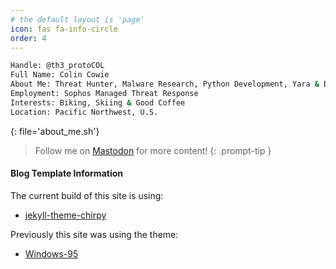 ```yaml
---
# the default layout is 'page'
icon: fas fa-info-circle
order: 4
---
```


```bash
Handle: @th3_protoCOL
Full Name: Colin Cowie
About Me: Threat Hunter, Malware Research, Python Development, Yara & Data Privacy
Employment: Sophos Managed Threat Response
Interests: Biking, Skiing & Good Coffee
Location: Pacific Northwest, U.S.
```
{: file='about_me.sh'}


> Follow me on [Mastodon](https://infosec.exchange/@th3_protoCOL) for more content!
{: .prompt-tip }


#### Blog Template Information

The current build of this site is using:
- [jekyll-theme-chirpy](https://github.com/cotes2020/jekyll-theme-chirpy)

Previously this site was using the theme:
- [Windows-95](https://github.com/h01000110/windows-95)
